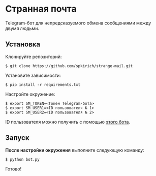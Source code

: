 # Странная почта

Telegram-бот для непредсказуемого обмена сообщениями между двумя
людьми.

## Установка

Клонируйте репозиторий:

```
$ git clone https://github.com/spkirich/strange-mail.git
```

Установите зависимости:

```
$ pip install -r requirements.txt
```

Настройте окружение:

```
$ export SM_TOKEN=<Токен Telegram-бота>
$ export SM_USER1=<ID пользователя № 1>
$ export SM_USER2=<ID пользователя № 2>
```

ID пользователя можно получить с помощью
[этого бота](https://t.me/getmyid_bot).

## Запуск

**После настройки окружения** выполните следующую команду:

```
$ python bot.py
```

Готово!
